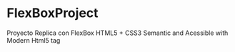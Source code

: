 # FlexBoxProject
Proyecto Replica con FlexBox
HTML5 + CSS3
Semantic and Acessible with Modern Html5 tag
